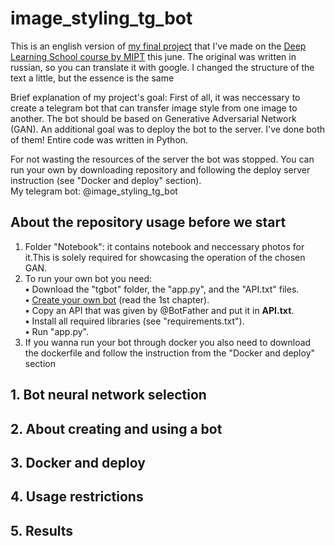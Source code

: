 # image_styling_tg_bot

This is an english version of [my final project](https://github.com/tipofyzik/ImageStyling_tgbot) that I've made on the [Deep Learning School course by MIPT](https://dls.samcs.ru/en/dls) this june. The original was written in russian, so you can translate it with google. I changed the structure of the text a little, but the essence is the same

Brief explanation of my project's goal: First of all, it was neccessary to create a telegram bot that can transfer image style from one image to another. The bot should be based on Generative Adversarial Network (GAN). An additional goal was to deploy the bot to the server. I've done both of them! Entire code was written in Python.

For not wasting the resources of the server the bot was stopped. You can run your own by downloading repository and following the deploy server instruction (see "Docker and deploy" section).  
My telegram bot: @image_styling_tg_bot

## About the repository usage before we start
  1. Folder "Notebook": it contains notebook and neccessary photos for it.This is solely required for showcasing the operation of the chosen GAN.
  2. To run your own bot you need:  
     **•** Download the "tgbot" folder, the "app.py", and the "API.txt" files.  
     **•** [Create your own bot](https://sendpulse.com/knowledge-base/chatbot/telegram/create-telegram-chatbot#create-bot) (read the 1st chapter).  
     **•** Copy an API that was given by @BotFather and put it in **API.txt**.    
     **•** Install all required libraries (see "requirements.txt").  
     **•** Run "app.py".
  3. If you wanna run your bot through docker you also need to download the dockerfile and follow the instruction from the "Docker and deploy" section

## 1. Bot neural network selection
  

## 2. About creating and using a bot

## 3. Docker and deploy

## 4. Usage restrictions

## 5. Results
